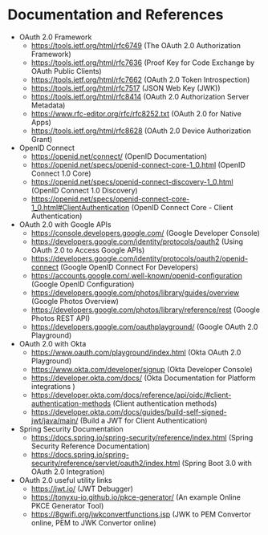 # Documentation and References

* OAuth 2.0 Framework
  * https://tools.ietf.org/html/rfc6749 (The OAuth 2.0 Authorization Framework)
  * https://tools.ietf.org/html/rfc7636 (Proof Key for Code Exchange by OAuth Public Clients)
  * https://tools.ietf.org/html/rfc7662 (OAuth 2.0 Token Introspection)
  * https://tools.ietf.org/html/rfc7517 (JSON Web Key (JWK))
  * https://tools.ietf.org/html/rfc8414 (OAuth 2.0 Authorization Server Metadata)
  * https://www.rfc-editor.org/rfc/rfc8252.txt (OAuth 2.0 for Native Apps)
  * https://tools.ietf.org/html/rfc8628 (OAuth 2.0 Device Authorization Grant)
* OpenID Connect
  * https://openid.net/connect/ (OpenID Documentation)
  * https://openid.net/specs/openid-connect-core-1_0.html (OpenID Connect 1.0 Core)
  * https://openid.net/specs/openid-connect-discovery-1_0.html (OpenID Connect 1.0 Discovery)
  * https://openid.net/specs/openid-connect-core-1_0.html#ClientAuthentication (OpenID Connect Core - Client Authentication)
* OAuth 2.0 with Google APIs
  * https://console.developers.google.com/ (Google Developer Console)
  * https://developers.google.com/identity/protocols/oauth2 (Using OAuth 2.0 to Access Google APIs)
  * https://developers.google.com/identity/protocols/oauth2/openid-connect (Google OpenID Connect For Developers)  
  * https://accounts.google.com/.well-known/openid-configuration (Google OpenID Configuration)
  * https://developers.google.com/photos/library/guides/overview (Google Photos Overview)
  * https://developers.google.com/photos/library/reference/rest (Google Photos REST API)
  * https://developers.google.com/oauthplayground/ (Google OAuth 2.0 Playground)
* OAuth 2.0 with Okta
  * https://www.oauth.com/playground/index.html (Okta OAuth 2.0 Playground)
  * https://www.okta.com/developer/signup (Okta Developer Console)
  * https://developer.okta.com/docs/ (Okta Documentation for Platform integrations )
  * https://developer.okta.com/docs/reference/api/oidc/#client-authentication-methods (Client authentication methods)
  * https://developer.okta.com/docs/guides/build-self-signed-jwt/java/main/ (Build a JWT for Client Authentication)
* Spring Security Documentation
  * https://docs.spring.io/spring-security/reference/index.html (Spring Security Reference Documentation)
  * https://docs.spring.io/spring-security/reference/servlet/oauth2/index.html (Spring Boot 3.0 with OAuth 2.0 Integration)
* OAuth 2.0 useful utility links
  * https://jwt.io/ (JWT Debugger)
  * https://tonyxu-io.github.io/pkce-generator/ (An example Online PKCE Generator Tool)
  * https://8gwifi.org/jwkconvertfunctions.jsp (JWK to PEM Convertor online, PEM to JWK Convertor online)


